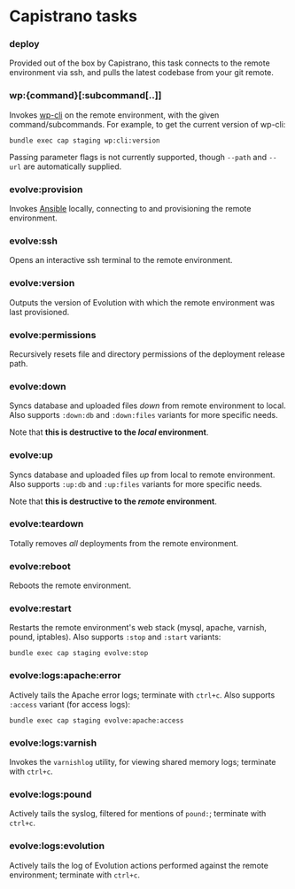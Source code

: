 # Capistrano tasks

### deploy

Provided out of the box by Capistrano, this task connects to the remote environment via ssh, and pulls the latest codebase from your git remote.

### wp:{command}[:subcommand[..]]

Invokes [wp-cli](http://wp-cli.org/) on the remote environment, with the given command/subcommands. For example, to get the current version of wp-cli:

	bundle exec cap staging wp:cli:version

Passing parameter flags is not currently supported, though `--path` and `--url` are automatically supplied.

### evolve:provision

Invokes [Ansible](http://docs.ansible.com/) locally, connecting to and provisioning the remote environment.

### evolve:ssh

Opens an interactive ssh terminal to the remote environment.

### evolve:version

Outputs the version of Evolution with which the remote environment was last provisioned.

### evolve:permissions

Recursively resets file and directory permissions of the deployment release path.

### evolve:down

Syncs database and uploaded files _down_ from remote environment to local. Also supports `:down:db` and `:down:files` variants for more specific needs.

Note that **this is destructive to the _local_ environment**.

### evolve:up

Syncs database and uploaded files _up_ from local to remote environment. Also supports `:up:db` and `:up:files` variants for more specific needs.

Note that **this is destructive to the _remote_ environment**.

### evolve:teardown

Totally removes _all_ deployments from the remote environment.

### evolve:reboot

Reboots the remote environment.

### evolve:restart

Restarts the remote environment's web stack (mysql, apache, varnish, pound, iptables). Also supports `:stop` and `:start` variants:

	bundle exec cap staging evolve:stop

### evolve:logs:apache:error

Actively tails the Apache error logs; terminate with `ctrl+c`. Also supports `:access` variant (for access logs):

	bundle exec cap staging evolve:apache:access

### evolve:logs:varnish

Invokes the `varnishlog` utility, for viewing shared memory logs; terminate with `ctrl+c`.

### evolve:logs:pound

Actively tails the syslog, filtered for mentions of `pound:`; terminate with `ctrl+c`.

### evolve:logs:evolution

Actively tails the log of Evolution actions performed against the remote environment; terminate with `ctrl+c`.
